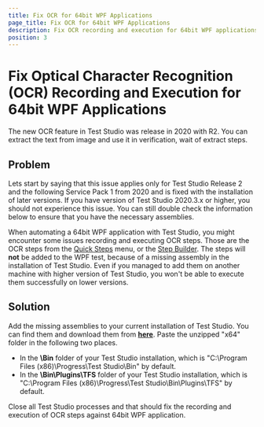 ```yaml
---
title: Fix OCR for 64bit WPF Applications
page_title: Fix OCR for 64bit WPF Applications
description: Fix OCR recording and execution for 64bit WPF applications. Optical Character Recognition OCR for WPF applications 64 bit. Test Studio release 2020 R2 fix for OCR for WPF application.
position: 3
---
```

# Fix Optical Character Recognition (OCR) Recording and Execution for 64bit WPF Applications

The new OCR feature in Test Studio was release in 2020 with R2. You can extract the text from image and use it in verification, wait of extract steps.

## Problem

Lets start by saying that this issue applies only for Test Studio Release 2 and the following Service Pack 1 from 2020 and is fixed with the installation of later versions. If you have version of Test Studio 2020.3.x or higher, you should not experience this issue. You can still double check the information below to ensure that you have the necessary assemblies.

When automating a 64bit WPF application with Test Studio, you might encounter some issues recording and executing OCR steps. Those are the OCR steps from the <a href="/features/recorder/verifications/text-from-image#how-to-record-a-text-from-image-step" target="_blank">Quick Steps</a> menu, or the <a href="/features/custom-steps/overview" target="_blank">Step Builder</a>. The steps will **not** be added to the WPF test, because of a missing assembly in the installation of Test Studio. Even if you managed to add them on another machine with higher version of Test Studio, you won't be able to execute them successfully on lower versions. 

## Solution

Add the missing assemblies to your current installation of Test Studio. You can find them and download them from <a href="/downloads/OCR_tessaract.4.1.0x64.zip" target="_blank">**here**</a>. Paste the unzipped "x64" folder in the following two places.
- In the **\Bin** folder of your Test Studio installation, which is "C:\Program Files (x86)\Progress\Test Studio\Bin" by default.
- In the **\Bin\Plugins\TFS** folder of your Test Studio installation, which is "C:\Program Files (x86)\Progress\Test Studio\Bin\Plugins\TFS" by default.

Close all Test Studio processes and that should fix the recording and execution of OCR steps against 64bit WPF application.
